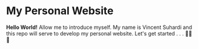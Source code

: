 
# My Personal Website

**Hello World!** Allow me to introduce myself. My name is Vincent Suhardi and this repo will serve to develop my personal website. Let's get started . . . 🚀🚀🚀